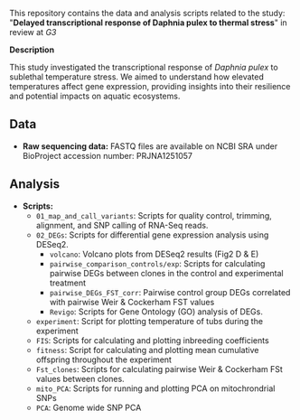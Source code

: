 This repository contains the data and analysis scripts related to the study: "**Delayed transcriptional response of Daphnia pulex to thermal stress**" in review at *G3* 

**Description**

This study investigated the transcriptional response of *Daphnia pulex* to sublethal temperature stress. We aimed to understand how elevated temperatures affect gene expression, providing insights into their resilience and potential impacts on aquatic ecosystems.

## Data

* **Raw sequencing data:** FASTQ files are available on NCBI SRA under BioProject accession number: PRJNA1251057

## Analysis

* **Scripts:**
    * `01_map_and_call_variants`: Scripts for quality control, trimming, alignment, and SNP calling of RNA-Seq reads.
    * `02_DEGs`: Scripts for differential gene expression analysis using DESeq2.
         * `volcano`: Volcano plots from DESeq2 results (Fig2 D & E)
         * `pairwise_comparison_controls/exp`: Scripts for calculating pairwise DEGs between clones in the control and experimental treatment
         * `pairwise_DEGs_FST_corr`: Pairwise control group DEGs correlated with pairwise Weir & Cockerham FST values 
         * `Revigo`: Scripts for Gene Ontology (GO) analysis of DEGs.
    * `experiment`: Script for plotting temperature of tubs during the experiment
    * `FIS`: Scripts for calculating and plotting inbreeding coefficients
    * `fitness`: Script for calculating and plotting mean cumulative offspring throughout the experiment
    * `Fst_clones`: Scripts for calculating pairwise Weir & Cockerham FSt values between clones.
    * `mito_PCA`: Scripts for running and plotting PCA on mitochrondrial SNPs
    * `PCA`: Genome wide SNP PCA



